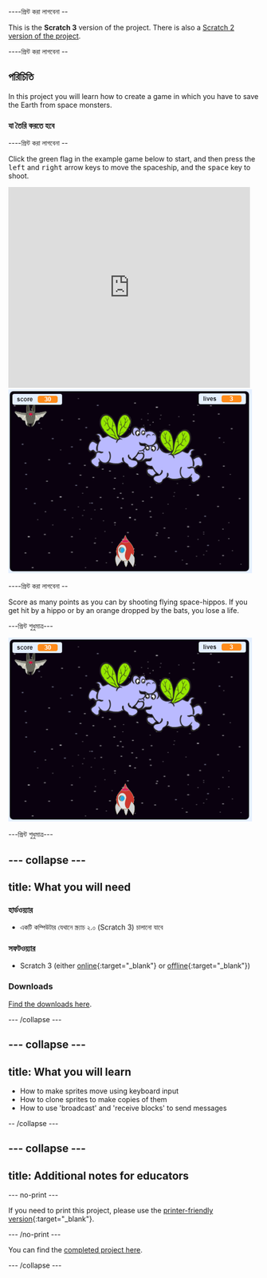 \----প্রিন্ট করা লাগবেনা --

This is the **Scratch 3** version of the project. There is also a [Scratch 2 version of the project](https://projects.raspberrypi.org/en/projects/clone-wars-scratch2).

\----প্রিন্ট করা লাগবেনা --

## পরিচিতি

In this project you will learn how to create a game in which you have to save the Earth from space monsters.

### যা তৈরি করতে হবে

\----প্রিন্ট করা লাগবেনা --

Click the green flag in the example game below to start, and then press the <kbd>left</kbd> and <kbd>right</kbd> arrow keys to move the spaceship, and the <kbd>space</kbd> key to shoot.

<div class="scratch-preview">
  <iframe allowtransparency="true" width="485" height="402" src="https://scratch.mit.edu/projects/embed/276887163/?autostart=false" frameborder="0" scrolling="no"></iframe>
  <img src="images/showcase.png">
</div>

\----প্রিন্ট করা লাগবেনা --

Score as many points as you can by shooting flying space-hippos. If you get hit by a hippo or by an orange dropped by the bats, you lose a life.

\---প্রিন্ট শুধুমাত্র\---

![desc](images/showcase.png)

\---প্রিন্ট শুধুমাত্র\---

## \--- collapse \---

## title: What you will need

### হার্ডওয়্যার

+ একটি কম্পিউটার যেথানে স্ক্র্যাচ ২.০ (Scratch 3) চালানো যাবে

### সফটওয়্যার

+ Scratch 3 (either [online](https://rpf.io/scratchon){:target="_blank"} or [offline](https://rpf.io/scratchoff){:target="_blank"})

### Downloads

[Find the downloads here](http://rpf.io/p/en/clone-wars-go).

\--- /collapse \---

## \--- collapse \---

## title: What you will learn

+ How to make sprites move using keyboard input
+ How to clone sprites to make copies of them
+ How to use 'broadcast' and 'receive blocks' to send messages

-- /collapse \---

## \--- collapse \---

## title: Additional notes for educators

\--- no-print \---

If you need to print this project, please use the [printer-friendly version](https://projects.raspberrypi.org/en/projects/clone-wars/print){:target="_blank"}.

\--- /no-print \---

You can find the [completed project here](http://rpf.io/p/en/clone-wars-get).

\--- /collapse \---